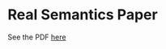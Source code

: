 # Real Semantics Paper

See the PDF
[here](http://latex.aslushnikov.com/compile?git=https://github.com/danking/real-semantics&target=paper/paper.tex)

